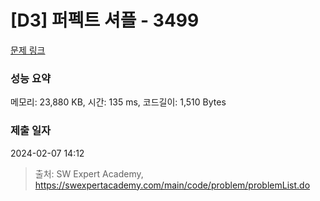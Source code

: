 # [D3] 퍼펙트 셔플 - 3499 

[문제 링크](https://swexpertacademy.com/main/code/problem/problemDetail.do?contestProbId=AWGsRbk6AQIDFAVW) 

### 성능 요약

메모리: 23,880 KB, 시간: 135 ms, 코드길이: 1,510 Bytes

### 제출 일자

2024-02-07 14:12



> 출처: SW Expert Academy, https://swexpertacademy.com/main/code/problem/problemList.do